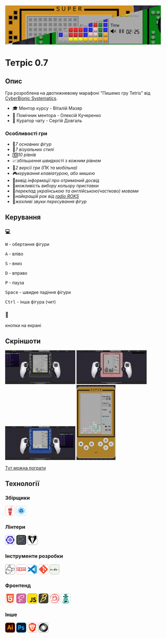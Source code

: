 [![screenshot1](./readme/s5.png)](https://fomenko-tetris-071.netlify.app)

# Тетріс 0.7

## Опис

Гра розроблена на двотижневому марафоні "Пишемо гру Tetris" від [CyberBionic Systematics](https://edu.cbsystematics.com/ua).

-   🎓 Ментор курсу - Віталій Мазяр
-   🤝 Помічник ментора - Олексій Кучеренко
-   🔎 Куратор чату - Сергій Довгаль

### Особливості гри

-   🔲*7 основних фігур*
-   🎀*7 візуальних стилі*
-   🔟*10 рівнів*
-   📈*збільшення швидкості з кожним рівнем*
-   📱*2 версії гри (ПК та мобільна)*
-   🎮*керування клавіатурою, або мишею*
-   🏅*вивід інформації про отриманий досвід*
-   🌈*можливість вибору кольору приставки*
-   💬*переклад українською та англійською(частково) мовами*
-   🤘*найкращій рок від [radio ROKS](https://www.radioroks.ua/)*
-   📢*жахливі звуки пересування фігур*

## Керування

### 💻

<kbd>W</kbd> - обертання фігури

<kbd>A</kbd> - вліво

<kbd>S</kbd> - вниз

<kbd>D</kbd> - вправо

<kbd>P</kbd> - пауза

<kbd>Space</kbd> - швидке падіння фігури

<kbd>Ctrl</kbd> - інша фігура (чит)

### 📱

кнопки на екрані

## Скріншоти

<img src="./readme/s1.png" alt="screenshot1" width="45%"> <img src="./readme/s2.png" alt="screenshot1" width="45%">
<img src="./readme/s3.png" alt="screenshot2" width="45%"> <img src="./readme/s4.jpg" alt="screenshot4" width="25%">

[Тут можна пограти](https://fomenko-tetris-071.netlify.app)


## Технології

### Збірщики

<img src="./readme/technologies/gulp.svg" alt="gulp" height="32"> <img src="./readme/technologies/webpack.svg" alt="webpack" height="32">

### Лінтери

<img src="./readme/technologies/eslint.svg" alt="eslint" height="32"> <img src="./readme/technologies/prettier.svg" alt="prettier" height="32"> <img src="./readme/technologies/stylelint.svg" alt="stylelint" height="32">

### Інструменти розробки

<img src="./readme/technologies/editorconfig.svg" alt="editorconfig" height="32"> <img src="./readme/technologies/npm.svg" alt="npm" height="32"> <img src="./readme/technologies/visualstudiocode.svg" alt="visualstudiocode" height="32"> <img src="./readme/technologies/git.svg" alt="git" height="32"> <img src="./readme/technologies/nodejs.svg" alt="nodejs" height="32">

### Фронтенд

<img src="./readme/technologies/html5.svg" alt="html5" height="32"> <img src="./readme/technologies/sass.svg" alt="sass" height="32"> <img src="./readme/technologies/javascript.svg" alt="javascript" height="32"> <img src="./readme/technologies/babel.svg" alt="babel" height="32"> <img src="./readme/technologies/postcss.svg" alt="postcss" height="32"> <img src="./readme/technologies/i18next.svg" alt="i18next" height="32">

### Інше

<img src="./readme/technologies/adobeillustrator.svg" alt="adobeillustrator" height="32"> <img src="./readme/technologies/adobephotoshop.svg" alt="adobephotoshop" height="32"> <img src="./readme/technologies/brave.svg" alt="brave" height="32"> <img src="./readme/technologies/json.svg" alt="json" height="32">

